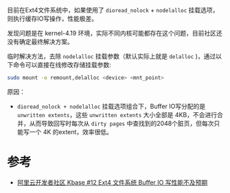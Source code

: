 目前在Ext4文件系统中，如果使用了 `dioread_nolock` + `nodelalloc` 挂载选项，则执行缓存IO写操作，性能极差。

发现问题是在 kernel-4.19 环境，实际不同内核可能都存在这个问题，目前社区还没有确定最终解决方案。

临时解决方法，去除 `nodelalloc` 挂载参数（默认实际上就是 `delalloc` )，通过以下命令可以直接在线修改存储挂载参数:

```bash
sudo mount -o remount,delalloc <device> <mnt_point>
```

原因：

* `dioread_nolock + nodelalloc` 挂载选项组合下，Buffer IO写分配的是 `unwritten extents`，这些 `unwritten extents` 大小全部是 4KB，不会进行合并，从而导致回写时每次从 `dirty pages` 中查找到的2048个脏页，但每次只能写一个 4K 的extent，效率很低。

# 参考

* [阿里云开发者社区 Kbase #12 Ext4 文件系统 Buffer IO 写性能不及预期](https://developer.aliyun.com/article/712858)